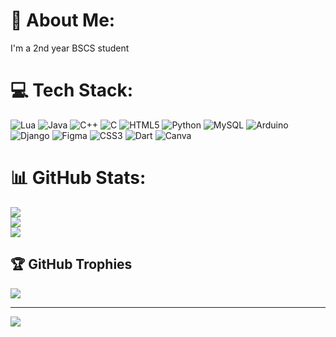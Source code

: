 # 💫 About Me:
I'm a 2nd year BSCS student 


# 💻 Tech Stack:
![Lua](https://img.shields.io/badge/lua-%232C2D72.svg?style=for-the-badge&logo=lua&logoColor=white) ![Java](https://img.shields.io/badge/java-%23ED8B00.svg?style=for-the-badge&logo=openjdk&logoColor=white) ![C++](https://img.shields.io/badge/c++-%2300599C.svg?style=for-the-badge&logo=c%2B%2B&logoColor=white) ![C](https://img.shields.io/badge/c-%2300599C.svg?style=for-the-badge&logo=c&logoColor=white) ![HTML5](https://img.shields.io/badge/html5-%23E34F26.svg?style=for-the-badge&logo=html5&logoColor=white) ![Python](https://img.shields.io/badge/python-3670A0?style=for-the-badge&logo=python&logoColor=ffdd54) ![MySQL](https://img.shields.io/badge/mysql-4479A1.svg?style=for-the-badge&logo=mysql&logoColor=white) ![Arduino](https://img.shields.io/badge/-Arduino-00979D?style=for-the-badge&logo=Arduino&logoColor=white) ![Django](https://img.shields.io/badge/django-%23092E20.svg?style=for-the-badge&logo=django&logoColor=white)
![Figma](https://img.shields.io/badge/figma-%23F24E1E.svg?style=for-the-badge&logo=figma&logoColor=white) ![CSS3](https://img.shields.io/badge/css3-%231572B6.svg?style=for-the-badge&logo=css3&logoColor=white) ![Dart](https://img.shields.io/badge/dart-%230175C2.svg?style=for-the-badge&logo=dart&logoColor=white) ![Canva](https://img.shields.io/badge/Canva-%2300C4CC.svg?style=for-the-badge&logo=Canva&logoColor=white)

# 📊 GitHub Stats:
![](https://github-readme-stats.vercel.app/api?username=sealtux&theme=dark&hide_border=false&include_all_commits=false&count_private=false)<br/>
![](https://nirzak-streak-stats.vercel.app/?user=sealtux&theme=dark&hide_border=false)<br/>
![](https://github-readme-stats.vercel.app/api/top-langs/?username=sealtux&theme=dark&hide_border=false&include_all_commits=false&count_private=false&layout=compact)
 


## 🏆 GitHub Trophies
![](https://github-profile-trophy.vercel.app/?username=sealtux&theme=default&no-frame=false&no-bg=true&margin-w=4)

---
[![](https://visitcount.itsvg.in/api?id=sealtux&icon=0&color=0)](https://visitcount.itsvg.in)

<!-- Proudly created with GPRM ( https://gprm.itsvg.in ) -->
